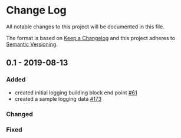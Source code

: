 # Change Log
All notable changes to this project will be documented in this file.

The format is based on [Keep a Changelog](http://keepachangelog.com/)
and this project adheres to [Semantic Versioning](http://semver.org/).

## 0.1 - 2019-08-13
### Added
- created initial logging building block end point
[#61](https://github.com/rokwire/rokwire-building-blocks-api/issues/61)
- created a sample logging data
[#173](https://github.com/rokwire/rokwire-building-blocks-api/issues/173)


### Changed

### Fixed

